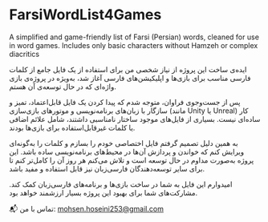 # FarsiWordList4Games
A simplified and game-friendly list of Farsi (Persian) words, cleaned for use in word games. Includes only basic characters without Hamzeh or complex diacritics


ایده‌ی ساخت این پروژه از نیاز شخصی من برای استفاده از یک فایل جامع از کلمات فارسی مناسب برای بازی‌ها و اپلیکیشن‌های فارسی آغاز شد، به‌ویژه در پروژه‌ی بازی واژه‌ای که در حال توسعه‌ی آن هستم.

پس از جست‌وجوی فراوان، متوجه شدم که پیدا کردن یک فایل قابل‌اعتماد، تمیز و سازگار با زبان‌های برنامه‌نویسی و موتورهای بازی‌سازی (مانند Unity یا Unreal) کار ساده‌ای نیست. بسیاری از فایل‌های موجود ساختار نامناسبی داشتند، شامل علائم اضافی یا کلمات غیرقابل‌استفاده برای بازی‌ها بودند.

به همین دلیل تصمیم گرفتم فایل اختصاصی خودم را بسازم و کلمات را به‌گونه‌ای ویرایش کنم که خواندن و پردازش آن‌ها در محیط‌های برنامه‌نویسی ساده باشد. این پروژه به‌صورت مداوم در حال توسعه است و تلاش می‌کنم هر روز آن را کامل‌تر کنم تا برای سایر توسعه‌دهندگان فارسی‌زبان نیز قابل استفاده و مفید باشد.

امیدوارم این فایل به شما در ساخت بازی‌ها و برنامه‌های فارسی‌زبان کمک کند. مشارکت‌های شما برای بهبود این پروژه بسیار ارزشمند خواهد بود.

📬 تماس با من:
mohsen.hoseini253@gmail.com

